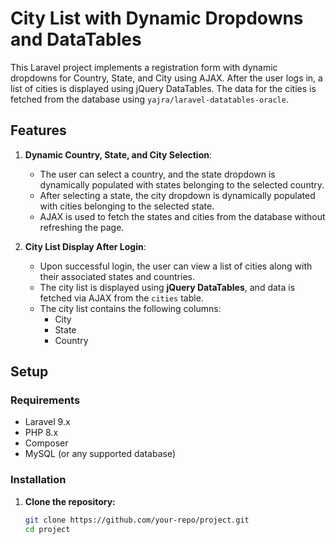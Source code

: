 # City List with Dynamic Dropdowns and DataTables

This Laravel project implements a registration form with dynamic dropdowns for Country, State, and City using AJAX. After the user logs in, a list of cities is displayed using jQuery DataTables. The data for the cities is fetched from the database using `yajra/laravel-datatables-oracle`.

## Features
1. **Dynamic Country, State, and City Selection**: 
   - The user can select a country, and the state dropdown is dynamically populated with states belonging to the selected country.
   - After selecting a state, the city dropdown is dynamically populated with cities belonging to the selected state.
   - AJAX is used to fetch the states and cities from the database without refreshing the page.

2. **City List Display After Login**:
   - Upon successful login, the user can view a list of cities along with their associated states and countries.
   - The city list is displayed using **jQuery DataTables**, and data is fetched via AJAX from the `cities` table.
   - The city list contains the following columns:
     - City
     - State
     - Country

## Setup

### Requirements
- Laravel 9.x
- PHP 8.x
- Composer
- MySQL (or any supported database)

### Installation

1. **Clone the repository:**

   ```bash
   git clone https://github.com/your-repo/project.git
   cd project
